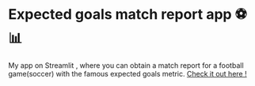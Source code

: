 # Expected goals match report app :soccer: 📊
My app on Streamlit , where you can obtain a match report for a football game(soccer) with the famous expected goals metric.
[Check it out here !](https://expected-goals-report-app-58dj4jz47hah4w9w3pnx9q.streamlit.app/)
